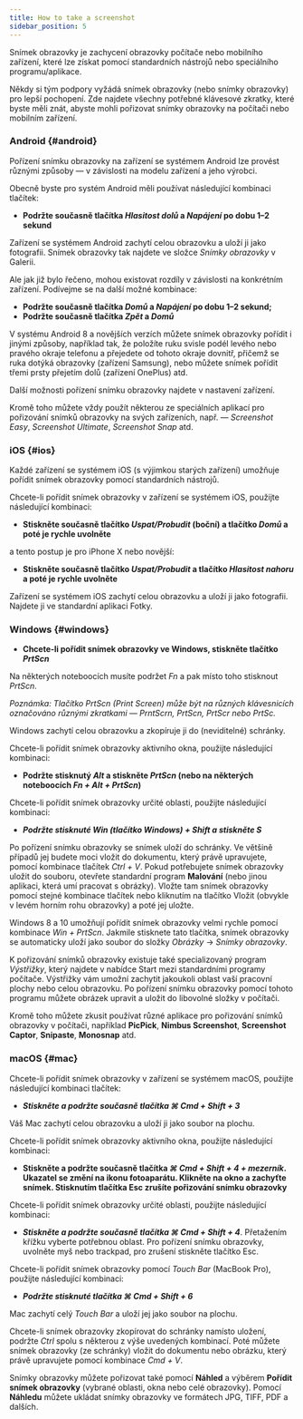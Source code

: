 ```yaml
---
title: How to take a screenshot
sidebar_position: 5
---
```


Snímek obrazovky je zachycení obrazovky počítače nebo mobilního zařízení, které lze získat pomocí standardních nástrojů nebo speciálního programu/aplikace.

Někdy si tým podpory vyžádá snímek obrazovky (nebo snímky obrazovky) pro lepší pochopení. Zde najdete všechny potřebné klávesové zkratky, které byste měli znát, abyste mohli pořizovat snímky obrazovky na počítači nebo mobilním zařízení.


### Android {#android}

Pořízení snímku obrazovky na zařízení se systémem Android lze provést různými způsoby — v závislosti na modelu zařízení a jeho výrobci.

Obecně byste pro systém Android měli používat následující kombinaci tlačítek:

+ **Podržte současně tlačítka *Hlasitost dolů* a *Napájení* po dobu 1–2 sekund**

Zařízení se systémem Android zachytí celou obrazovku a uloží ji jako fotografii. Snímek obrazovky tak najdete ve složce *Snímky obrazovky* v Galerii.

Ale jak již bylo řečeno, mohou existovat rozdíly v závislosti na konkrétním zařízení. Podívejme se na další možné kombinace:

+ **Podržte současně tlačítka *Domů* a *Napájení* po dobu 1–2 sekund;**
+ **Podržte současně tlačítka *Zpět* a *Domů***

V systému Android 8 a novějších verzích můžete snímek obrazovky pořídit i jinými způsoby, například tak, že položíte ruku svisle podél levého nebo pravého okraje telefonu a přejedete od tohoto okraje dovnitř, přičemž se ruka dotýká obrazovky (zařízení Samsung), nebo můžete snímek pořídit třemi prsty přejetím dolů (zařízení OnePlus) atd.

Další možnosti pořízení snímku obrazovky najdete v nastavení zařízení.

Kromě toho můžete vždy použít některou ze speciálních aplikací pro pořizování snímků obrazovky na svých zařízeních, např. — *Screenshot Easy*, *Screenshot Ultimate*, *Screenshot Snap* atd.


### iOS {#ios}

Každé zařízení se systémem iOS (s výjimkou starých zařízení) umožňuje pořídit snímek obrazovky pomocí standardních nástrojů.

Chcete-li pořídit snímek obrazovky v zařízení se systémem iOS, použijte následující kombinaci:

+ **Stiskněte současně tlačítko *Uspat/Probudit* (boční) a tlačítko *Domů* a poté je rychle uvolněte**

a tento postup je pro iPhone X nebo novější:

+ **Stiskněte současně tlačítko *Uspat/Probudit* a tlačítko *Hlasitost nahoru* a poté je rychle uvolněte**

Zařízení se systémem iOS zachytí celou obrazovku a uloží ji jako fotografii. Najdete ji ve standardní aplikaci Fotky.


### Windows {#windows}

+ **Chcete-li pořídit snímek obrazovky ve Windows, stiskněte tlačítko *PrtScn***

Na některých noteboocích musíte podržet *Fn* a pak místo toho stisknout *PrtScn*.

*Poznámka: Tlačítko PrtScn (Print Screen) může být na různých klávesnicích označováno různými zkratkami — PrntScrn, PrtScn, PrtScr nebo PrtSc.*

Windows zachytí celou obrazovku a zkopíruje ji do (neviditelné) schránky.

Chcete-li pořídit snímek obrazovky aktivního okna, použijte následující kombinaci:

+ **Podržte stisknutý *Alt* a stiskněte *PrtScn* (nebo na některých noteboocích *Fn + Alt + PrtScn*)**

Chcete-li pořídit snímek obrazovky určité oblasti, použijte následující kombinaci:

+ ***Podržte stisknuté *Win* (tlačítko Windows) + *Shift* a stiskněte ***S******

Po pořízení snímku obrazovky se snímek uloží do schránky. Ve většině případů jej budete moci vložit do dokumentu, který právě upravujete, pomocí kombinace tlačítek *Ctrl + V*. Pokud potřebujete snímek obrazovky uložit do souboru, otevřete standardní program **Malování** (nebo jinou aplikaci, která umí pracovat s obrázky). Vložte tam snímek obrazovky pomocí stejné kombinace tlačítek nebo kliknutím na tlačítko Vložit (obvykle v levém horním rohu obrazovky) a poté jej uložte.

Windows 8 a 10 umožňují pořídit snímek obrazovky velmi rychle pomocí kombinace *Win + PrtScn*. Jakmile stisknete tato tlačítka, snímek obrazovky se automaticky uloží jako soubor do složky *Obrázky* → *Snímky obrazovky*.

K pořizování snímků obrazovky existuje také specializovaný program *Výstřižky*, který najdete v nabídce Start mezi standardními programy počítače. Výstřižky vám umožní zachytit jakoukoli oblast vaší pracovní plochy nebo celou obrazovku. Po pořízení snímku obrazovky pomocí tohoto programu můžete obrázek upravit a uložit do libovolné složky v počítači.

Kromě toho můžete zkusit používat různé aplikace pro pořizování snímků obrazovky v počítači, například **PicPick**, **Nimbus Screenshot**, **Screenshot Captor**, **Snipaste**, **Monosnap** atd.


### macOS {#mac}

Chcete-li pořídit snímek obrazovky v zařízení se systémem macOS, použijte následující kombinaci tlačítek:

+ ***Stiskněte a podržte současně tlačítka ***⌘ Cmd + Shift + 3******

Váš Mac zachytí celou obrazovku a uloží ji jako soubor na plochu.

Chcete-li pořídit snímek obrazovky aktivního okna, použijte následující kombinaci:

+ **Stiskněte a podržte současně tlačítka *⌘ Cmd + Shift + 4 + mezerník*.  Ukazatel se změní na ikonu fotoaparátu. Klikněte na okno a zachyťte snímek. Stisknutím tlačítka Esc zrušíte pořizování snímku obrazovky**

Chcete-li pořídit snímek obrazovky určité oblasti, použijte následující kombinaci:

+ ***Stiskněte a podržte současně tlačítka ***⌘ Cmd + Shift + 4******. Přetažením křížku vyberte potřebnou oblast. Pro pořízení snímku obrazovky, uvolněte myš nebo trackpad, pro zrušení stiskněte tlačítko Esc.

Chcete-li pořídit snímek obrazovky pomocí *Touch Bar* (MacBook Pro), použijte následující kombinaci:

+ ***Podržte stisknuté tlačítka ***⌘ Cmd + Shift + 6******

Mac zachytí celý *Touch Bar* a uloží jej jako soubor na plochu.

Chcete-li snímek obrazovky zkopírovat do schránky namísto uložení, podržte *Ctrl* spolu s některou z výše uvedených kombinací. Poté můžete snímek obrazovky (ze schránky) vložit do dokumentu nebo obrázku, který právě upravujete pomocí kombinace *Cmd + V*.

Snímky obrazovky můžete pořizovat také pomocí **Náhled** a výběrem **Pořídit snímek obrazovky** (vybrané oblasti, okna nebo celé obrazovky). Pomocí **Náhledu** můžete ukládat snímky obrazovky ve formátech JPG, TIFF, PDF a dalších.
